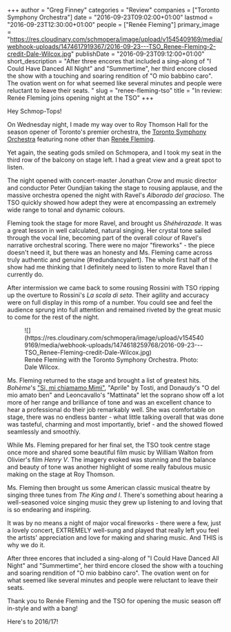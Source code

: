 +++
author = "Greg Finney"
categories = "Review"
companies = ["Toronto Symphony Orchestra"]
date = "2016-09-23T09:02:00+01:00"
lastmod = "2016-09-23T12:30:00+01:00"
people = ["Renée Fleming"]
primary_image = "https://res.cloudinary.com/schmopera/image/upload/v1545409169/media/webhook-uploads/1474617919367/2016-09-23---TSO_Renee-Fleming-2-credit-Dale-Wilcox.jpg"
publishDate = "2016-09-23T09:12:00+01:00"
short_description = "After three encores that included a sing-along of &quot;I Could Have Danced All Night&quot; and &quot;Summertime&quot;, her third encore closed the show with a touching and soaring rendition of &quot;O mio babbino caro&quot;. The ovation went on for what seemed like several minutes and people were reluctant to leave their seats. "
slug = "renee-fleming-tso"
title = "In review: Renée Fleming joins opening night at the TSO"
+++

Hey Schmop-Tops!

On Wednesday night, I made my way over to Roy Thomson Hall for the season opener of Toronto's premier orchestra, the [Toronto Symphony Orchestra](/scene/companies/toronto-symphony-orchestra/) featuring none other than [Renée Fleming](/scene/people/renee-fleming/). 

Yet again, the seating gods smiled on Schmopera, and I took my seat in the third row of the balcony on stage left. I had a great view and a great spot to listen. 

The night opened with concert-master Jonathan Crow and music director and conductor Peter Oundjian taking the stage to rousing applause, and the massive orchestra opened the night with Ravel's *Alborado del gracioso*. The TSO quickly showed how adept they were at encompassing an extremely wide range to tonal and dynamic colours. 

Fleming took the stage for more Ravel, and brought us *Shéhérazade*. It was a great lesson in well calculated, natural singing. Her crystal tone sailed through the vocal line, becoming part of the overall colour of Ravel's narrative orchestral scoring. There were no major "fireworks" - the piece doesn't need it, but there was an honesty and Ms. Fleming came across truly authentic and genuine (#redundancyalert). The whole first half of the show had me thinking that I definitely need to listen to more Ravel than I currently do. 

After intermission we came back to some rousing Rossini with TSO ripping up the overture to Rossini's *La scala di seta*. Their agility and accuracy were on full display in this romp of a number. You could see and feel the audience sprung into full attention and remained riveted by the great music to come for the rest of the night. 

<figure data-type="image">
![](https://res.cloudinary.com/schmopera/image/upload/v1545409169/media/webhook-uploads/1474618259768/2016-09-23---TSO_Renee-Fleming-credit-Dale-Wilcox.jpg)
<figcaption>Renée Fleming with the Toronto Symphony Orchestra. Photo: Dale Wilcox.</figcaption>
</figure>

Ms. Fleming returned to the stage and brought a list of greatest hits. *Bohème*'s ["Si, mi chiamamo Mimì"](http://store.schmopera.com/products/they-call-me-mimi-womens-t-shirt), "Aprile" by Tosti, and Donaudy's "O del mio amato ben" and Leoncavallo's "Mattinata" let the soprano show off a lot more of her range and brilliance of tone and was an excellent chance to hear a professional do their job remarkably well. She was comfortable on stage, there was no endless banter - what little talking overall that was done was tasteful, charming and most importantly, brief - and the showed flowed seamlessly and smoothly. 

While Ms. Fleming prepared for her final set, the TSO took centre stage once more and shared some beautiful film music by William Walton from Olivier's film *Henry V*. The imagery evoked was stunning and the balance and beauty of tone was another highlight of some really fabulous music making on the stage at Roy Thomson. 

Ms. Fleming then brought us some American classic musical theatre by singing three tunes from *The King and I*. There's something about hearing a well-seasoned voice singing music they grew up listening to and loving that is so endearing and inspiring. 

It was by no means a night of major vocal fireworks - there were a few, just a lovely concert, EXTREMELY well-sung and played that really left you feel the artists' appreciation and love for making and sharing music. And THIS is why we do it. 

After three encores that included a sing-along of "I Could Have Danced All Night" and "Summertime", her third encore closed the show with a touching and soaring rendition of "O mio babbino caro". The ovation went on for what seemed like several minutes and people were reluctant to leave their seats. 

Thank you to Renée Fleming and the TSO for opening the music season off in-style and with a bang! 

Here's to 2016/17! 
